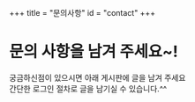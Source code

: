 +++
title = "문의사항"
id = "contact"
+++

# 문의 사항을 남겨 주세요~!

궁금하신점이 있으시면 아래 게시판에 글을 남겨 주세요<br>
간단한 로그인 절차로 글을 남기실 수 있습니다.^^

